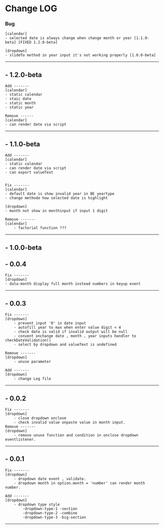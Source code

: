 # Change LOG
### Bug 
    [calendar]
    - selected date is always change when change month or year [1.1.0-beta] [FIXED 1.2.0-beta]

    [dropdown]
    - slideTo method in year input it's not working properly [1.0.0-beta]

    
---------------------------------
## - 1.2.0-beta
    Add -------
    [calendar]
    - static calendar
    - staic date
    - static month
    - static year

    Remove ------
    [calendar]
    - can render date via script

--------------------------------

## - 1.1.0-beta
    Add -------
    [calendar]
    - static calendar
    - can render date via script
    - can export valueText 


    Fix -------
    [calendar]
    - default date is show invalid year in BE yeartype
    - change methode how selected date is highlight 

    [dropdown]
    - month not show in monthinput if input 1 digit  

    Remove -------
    [calendar]
        - factorial function ???
        
--------------------------------
## - 1.0.0-beta 

## - 0.0.4
    Fix -------
    [dropdown]
    - data-month display full month instead numbers in keyup event 

--------------------------------

## - 0.0.3
    Fix -------
    [dropdown]
        - prevent input '0' in date input
        - autofill year to max when enter value digit < 4  
        - check date is valid if invalid output will be null
        - convent onchange date , month , year inputs handler to checkDateValidation()
        - select by dropdown and valueText is undefined

    Remove -------
    [dropdown]
        - unuse parameter

    Add -------
    [dropdown]
        - change Log file
    
---------------------------------

## - 0.0.2
    Fix -------
    [dropdown]
        - close dropdown onclose 
        - check invalid value onpaste value in month input.
    Remove -------
    [dropdown]
        - remove unuse function and condition in onclose dropdown eventlistener.

---------------------------------

## - 0.0.1
    Fix ------- 
    [dropdown]
        - dropdown date event , validate. 
        - dropdown month in option.month = 'number' can render month number.

    Add -------
    [dropdown]
        - dropdown type style
            -dropdown-type-1 -section
            -dropdown-type-2 -combine
            -dropdown-type-3 -big-section


---------------------------------
